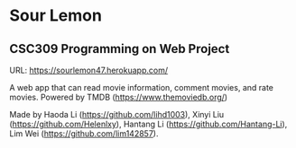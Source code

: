 # Sour Lemon
CSC309 Programming on Web Project  
---------------------------------
URL: https://sourlemon47.herokuapp.com/  

A web app that can read movie information, comment movies, and rate movies. Powered by TMDB (https://www.themoviedb.org/)


Made by Haoda Li (https://github.com/lihd1003), Xinyi Liu (https://github.com/Helenlxy), Hantang Li (https://github.com/Hantang-Li), Lim Wei (https://github.com/lim142857). 
